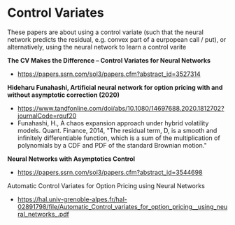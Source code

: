 # Control Variates

These papers are about using a control variate (such that the neural network predicts the residual, e.g. convex part of a eurpopean call / put), or alternatively, using the neural network to learn a control varite


**The CV Makes the Difference – Control Variates for Neural Networks**

+ https://papers.ssrn.com/sol3/papers.cfm?abstract_id=3527314


**Hideharu Funahashi, Artificial neural network for option pricing with and without asymptotic correction (2020)**
+ https://www.tandfonline.com/doi/abs/10.1080/14697688.2020.1812702?journalCode=rquf20
+ Funahashi, H., A chaos expansion approach under hybrid volatility models. Quant. Finance, 2014, "The residual term, D, is a smooth and infinitely differentiable function, which is a sum of the multiplication of polynomials by a CDF and PDF of the standard Brownian motion."

**Neural Networks with Asymptotics Control**

+ https://papers.ssrn.com/sol3/papers.cfm?abstract_id=3544698

Automatic Control Variates for Option Pricing using Neural Networks
+ https://hal.univ-grenoble-alpes.fr/hal-02891798/file/Automatic_Control_variates_for_option_pricing__using_neural_networks_.pdf